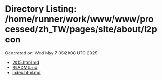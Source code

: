 # Directory Listing: /home/runner/work/www/www/processed/zh_TW/pages/site/about/i2pcon
Generated on: Wed May  7 05:21:08 UTC 2025

- [2015.html.md](2015.html.md)
- [README.md](README.md)
- [index.html.md](index.html.md)
